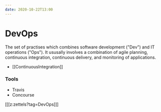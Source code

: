 ```yaml
---
date: 2020-10-22T13:00
---
```


# DevOps

The set of practises which combines software development ("Dev") and IT operations ("Ops"). It ususally involves a combination of agile planning, continuous integration, continuous delivery, and monitoring of applications.

* [[ContinuousIntegration]]



### Tools

* Travis
* Concourse


[[[z:zettels?tag=DevOps]]]
